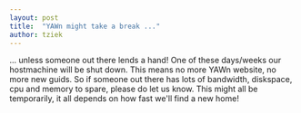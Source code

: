 ```yaml
---
layout: post
title:  "YAWn might take a break ..."
author: tziek
---
```


... unless someone out there lends a hand! 
One of these days/weeks our hostmachine will be shut down. This means no more YAWn website, no more new guids. 
So if someone out there has lots of bandwidth, diskspace, cpu and memory to spare, please do let us know. 
This might all be temporarily, it all depends on how fast we'll find a new home! 